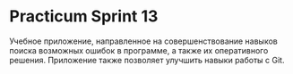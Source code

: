 # Practicum Sprint 13
Учебное приложение, направленное на совершенствование навыков поиска возможных ошибок в программе, а также их оперативного решения. Приложение также позволяет улучшить навыки работы с Git. 
